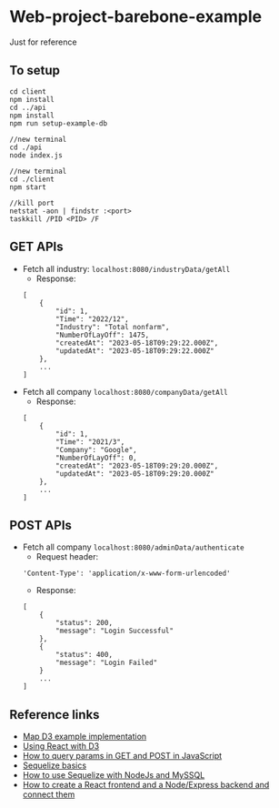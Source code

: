 # Web-project-barebone-example
Just for reference

## To setup
```
cd client
npm install
cd ../api
npm install
npm run setup-example-db

//new terminal
cd ./api
node index.js

//new terminal
cd ./client
npm start

//kill port
netstat -aon | findstr :<port>
taskkill /PID <PID> /F
```
## GET APIs
- Fetch all industry: ```localhost:8080/industryData/getAll```  
    - Response:  
    ```
    [
        {
            "id": 1,
            "Time": "2022/12",
            "Industry": "Total nonfarm",
            "NumberOfLayOff": 1475,
            "createdAt": "2023-05-18T09:29:22.000Z",
            "updatedAt": "2023-05-18T09:29:22.000Z"
        },
        ...
    ]
    ```
- Fetch all company ```localhost:8080/companyData/getAll```  
    - Response:  
    ```
    [
        {
            "id": 1,
            "Time": "2021/3",
            "Company": "Google",
            "NumberOfLayOff": 0,
            "createdAt": "2023-05-18T09:29:20.000Z",
            "updatedAt": "2023-05-18T09:29:20.000Z"
        },
        ...
    ]
    ```

## POST APIs
- Fetch all company ```localhost:8080/adminData/authenticate```  
    - Request header:  
    ```
    'Content-Type': 'application/x-www-form-urlencoded'
    ```
    - Response:  
    ```
    [
        {
            "status": 200,
            "message": "Login Successful"
        },
        {
            "status": 400,
            "message": "Login Failed"
        }
        ...
    ]
    ```

## Reference links
- [Map D3 example implementation](https://d3-graph-gallery.com/graph/choropleth_basic.html)  
- [Using React with D3](https://wattenberger.com/blog/react-and-d3)  
- [How to query params in GET and POST in JavaScript](https://webtips.dev/solutions/send-query-params-in-get-and-post-in-javascript)  
- [Sequelize basics](https://sequelize.org/docs/v6/core-concepts/model-querying-basics/)
- [How to use Sequelize with NodeJs and MySSQL](https://www.digitalocean.com/community/tutorials/how-to-use-sequelize-with-node-js-and-mysql)
- [How to create a React frontend and a Node/Express backend and connect them](https://www.freecodecamp.org/news/create-a-react-frontend-a-node-express-backend-and-connect-them-together-c5798926047c/)
